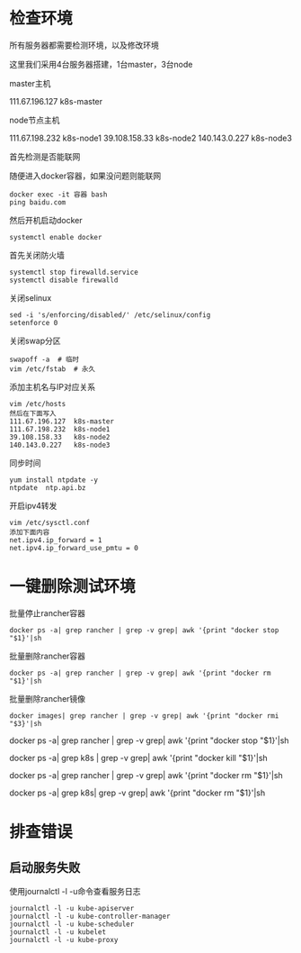 # 检查环境

所有服务器都需要检测环境，以及修改环境

这里我们采用4台服务器搭建，1台master，3台node

master主机

111.67.196.127	k8s-master

node节点主机

111.67.198.232 	k8s-node1
39.108.158.33	k8s-node2
140.143.0.227	k8s-node3

首先检测是否能联网

随便进入docker容器，如果没问题则能联网

```
docker exec -it 容器 bash
ping baidu.com
```

然后开机启动docker

```
systemctl enable docker
```

首先关闭防火墙

```
systemctl stop firewalld.service
systemctl disable firewalld
```

关闭selinux

```
sed -i 's/enforcing/disabled/' /etc/selinux/config 
setenforce 0
```

关闭swap分区

```
swapoff -a  # 临时
vim /etc/fstab  # 永久
```

添加主机名与IP对应关系

```
vim /etc/hosts
然后在下面写入
111.67.196.127	k8s-master
111.67.198.232 	k8s-node1
39.108.158.33	k8s-node2
140.143.0.227	k8s-node3
```

同步时间

```
yum install ntpdate -y
ntpdate  ntp.api.bz
```

开启ipv4转发

```
vim /etc/sysctl.conf
添加下面内容
net.ipv4.ip_forward = 1
net.ipv4.ip_forward_use_pmtu = 0
```

# 一键删除测试环境

批量停止rancher容器

```
docker ps -a| grep rancher | grep -v grep| awk '{print "docker stop "$1}'|sh
```

批量删除rancher容器

```
docker ps -a| grep rancher | grep -v grep| awk '{print "docker rm "$1}'|sh
```

批量删除rancher镜像

```
docker images| grep rancher | grep -v grep| awk '{print "docker rmi "$3}'|sh
```

docker ps -a| grep rancher | grep -v grep| awk '{print "docker stop "$1}'|sh

docker ps -a| grep k8s | grep -v grep| awk '{print "docker kill "$1}'|sh

docker ps -a| grep rancher | grep -v grep| awk '{print "docker rm "$1}'|sh

docker ps -a| grep k8s| grep -v grep| awk '{print "docker rm "$1}'|sh

# 排查错误

## 启动服务失败

使用journalctl -l -u命令查看服务日志

```
journalctl -l -u kube-apiserver
journalctl -l -u kube-controller-manager
journalctl -l -u kube-scheduler
journalctl -l -u kubelet
journalctl -l -u kube-proxy
```


